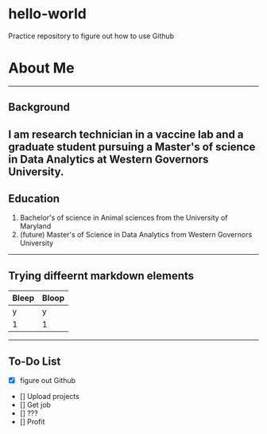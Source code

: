 # hello-world
Practice repository to figure out how to use Github
# About Me
---
## Background

I am research technician in a vaccine lab and a graduate student pursuing a Master's of science in Data Analytics at 
Western Governors University.
---

## Education
1. Bachelor's of science in Animal sciences from the University of Maryland
2. (future) Master's of Science in Data Analytics from Western Governors University
---
## Trying diffeernt markdown elements
|Bleep|Bloop
|-----------|-----------|
|y|y|
|1|1|

----

## To-Do List
- [x] figure out Github
- [] Upload projects
- [] Get job
- [] ???
- [] Profit
